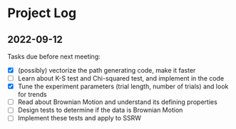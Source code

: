 # Project Log

## 2022-09-12

Tasks due before next meeting:

- [x] (possibly) vectorize the path generating code, make it faster
- [ ] Learn about K-S test and Chi-squared test, and implement in the code
- [x] Tune the experiment parameters (trial length, number of trials) and look for trends
- [ ] Read about Brownian Motion and understand its defining properties
- [ ] Design tests to determine if the data is Brownian Motion
- [ ] Implement these tests and apply to SSRW
